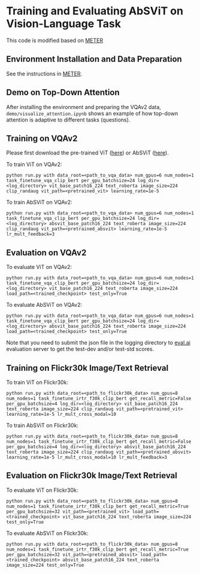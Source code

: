 # Training and Evaluating AbSViT on Vision-Language Task

This code is modified based on [METER](https://github.com/zdou0830/METER)

## Environment Installation and Data Preparation

See the instructions in [METER](https://github.com/zdou0830/METER).

## Demo on Top-Down Attention

After installing the environment and preparing the VQAv2 data, `demo/visualize_attention.ipynb` shows an example of how top-down attention is adaptive to different tasks (questions).

## Training on VQAv2

Please first download the pre-trained ViT ([here](https://berkeley.box.com/shared/static/6fszey9291pvnkwdpt5ngrhh0rcu1iqu.pth)) or AbSViT ([here](https://berkeley.box.com/shared/static/ejf7a2vnzg8pmwty0ih4temm2vgw14u5.pth)). 

To train ViT on VQAv2:

```
python run.py with data_root=<path_to_vqa_data> num_gpus=6 num_nodes=1 task_finetune_vqa_clip_bert per_gpu_batchsize=24 log_dir=<log_directory> vit_base_patch16_224 text_roberta image_size=224 clip_randaug vit_path=<pretrained_vit> learning_rate=1e-5
```

To train AbSViT on VQAv2:

```
python run.py with data_root=<path_to_vqa_data> num_gpus=6 num_nodes=1 task_finetune_vqa_clip_bert per_gpu_batchsize=24 log_dir=<log_directory> absvit_base_patch16_224 text_roberta image_size=224 clip_randaug vit_path=<pretrained_absvit> learning_rate=1e-5 lr_mult_feedback=3
```

## Evaluation on VQAv2

To evaluate ViT on VQAv2:

```
python run.py with data_root=<path_to_vqa_data> num_gpus=6 num_nodes=1 task_finetune_vqa_clip_bert per_gpu_batchsize=24 log_dir=<log_directory> vit_base_patch16_224 text_roberta image_size=224 load_path=<trained_checkpoint> test_only=True
```


To evaluate AbSViT on VQAv2:

```
python run.py with data_root=<path_to_vqa_data> num_gpus=6 num_nodes=1 task_finetune_vqa_clip_bert per_gpu_batchsize=24 log_dir=<log_directory> absvit_base_patch16_224 text_roberta image_size=224 load_path=<trained_checkpoint> test_only=True
```

Note that you need to submit the json file in the logging directory to [eval.ai](https://eval.ai/web/challenges/challenge-page/830/overview) evaluation server to get the test-dev and/or test-std scores.


## Training on Flickr30k Image/Text Retrieval

To train ViT on Flickr30k:

```
python run.py with data_root=<path_to_flickr30k_data> num_gpus=8 num_nodes=1 task_finetune_irtr_f30k_clip_bert get_recall_metric=False per_gpu_batchsize=4 log_dir=<log_directory> vit_base_patch16_224 text_roberta image_size=224 clip_randaug vit_path=<pretrained_vit> learning_rate=1e-5 lr_mult_cross_modal=10
```

To train AbSViT on Flickr30k:

```
python run.py with data_root=<path_to_flickr30k_data> num_gpus=8 num_nodes=1 task_finetune_irtr_f30k_clip_bert get_recall_metric=False per_gpu_batchsize=4 log_dir=<log_directory> absvit_base_patch16_224 text_roberta image_size=224 clip_randaug vit_path=<pretrained_absvit> learning_rate=1e-5 lr_mult_cross_modal=10 lr_mult_feedback=3
```


## Evaluation on Flickr30k Image/Text Retrieval

To evaluate ViT on Flickr30k:

```
python run.py with data_root=<path_to_flickr30k_data> num_gpus=8 num_nodes=1 task_finetune_irtr_f30k_clip_bert get_recall_metric=True per_gpu_batchsize=32 vit_path=<pretrained_vit> load_path=<trained_checkpoint> vit_base_patch16_224 text_roberta image_size=224 test_only=True
```


To evaluate AbSViT on Flickr30k:

```
python run.py with data_root=<path_to_flickr30k_data> num_gpus=8 num_nodes=1 task_finetune_irtr_f30k_clip_bert get_recall_metric=True per_gpu_batchsize=32 vit_path=<pretrained_absvit> load_path=<trained_checkpoint> absvit_base_patch16_224 text_roberta image_size=224 test_only=True
```